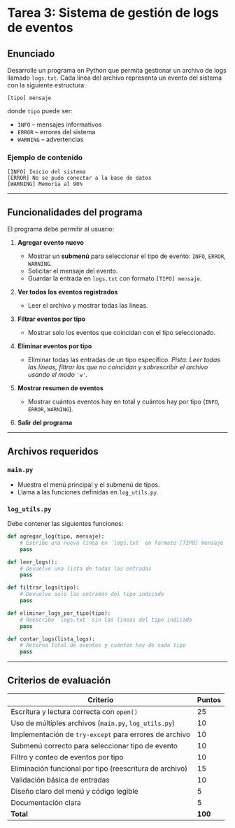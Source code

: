 # Tarea 3: Sistema de gestión de logs de eventos

## Enunciado

Desarrolle un programa en Python que permita gestionar un archivo de logs llamado `logs.txt`.
Cada línea del archivo representa un evento del sistema con la siguiente estructura:

```
[tipo] mensaje
```

donde `tipo` puede ser:
- `INFO` – mensajes informativos
- `ERROR` – errores del sistema
- `WARNING` – advertencias

### Ejemplo de contenido
```
[INFO] Inicio del sistema
[ERROR] No se pudo conectar a la base de datos
[WARNING] Memoria al 90%
```

---

## Funcionalidades del programa

El programa debe permitir al usuario:

1. **Agregar evento nuevo**
   - Mostrar un **submenú** para seleccionar el tipo de evento: `INFO`, `ERROR`, `WARNING`.
   - Solicitar el mensaje del evento.
   - Guardar la entrada en `logs.txt` con formato `[TIPO] mensaje`.

2. **Ver todos los eventos registrados**
   - Leer el archivo y mostrar todas las líneas.

3. **Filtrar eventos por tipo**
   - Mostrar solo los eventos que coincidan con el tipo seleccionado.

4. **Eliminar eventos por tipo**
   - Eliminar todas las entradas de un tipo específico.
     *Pista: Leer todas las líneas, filtrar las que no coincidan y sobrescribir el archivo usando el modo `'w'`.*

5. **Mostrar resumen de eventos**
   - Mostrar cuántos eventos hay en total y cuántos hay por tipo (`INFO`, `ERROR`, `WARNING`).

6. **Salir del programa**

---

## Archivos requeridos

### `main.py`
- Muestra el menú principal y el submenú de tipos.
- Llama a las funciones definidas en `log_utils.py`.

### `log_utils.py`
Debe contener las siguientes funciones:

```python
def agregar_log(tipo, mensaje):
    # Escribe una nueva línea en `logs.txt` en formato [TIPO] mensaje
    pass

def leer_logs():
    # Devuelve una lista de todas las entradas
    pass

def filtrar_logs(tipo):
    # Devuelve solo las entradas del tipo indicado
    pass

def eliminar_logs_por_tipo(tipo):
    # Reescribe `logs.txt` sin las líneas del tipo indicado
    pass

def contar_logs(lista_logs):
    # Retorna total de eventos y cuántos hay de cada tipo
    pass
```

---

## Criterios de evaluación

| Criterio                                                     | Puntos |
|--------------------------------------------------------------|--------|
| Escritura y lectura correcta con `open()`                    | 25     |
| Uso de múltiples archivos (`main.py`, `log_utils.py`)        | 10     |
| Implementación de `try-except` para errores de archivo       | 10     |
| Submenú correcto para seleccionar tipo de evento             | 10     |
| Filtro y conteo de eventos por tipo                          | 10     |
| Eliminación funcional por tipo (reescritura de archivo)      | 15     |
| Validación básica de entradas                                | 10     |
| Diseño claro del menú y código legible                       | 5      |
| Documentación clara                       | 5      |
| **Total**                                                    | **100** |

